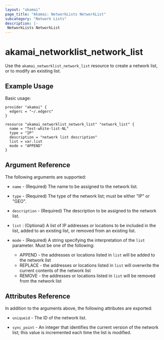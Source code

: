 ```yaml
---
layout: "akamai"
page_title: "Akamai: NetworkLists NetworkList"
subcategory: "Network Lists"
description: |-
 NetworkLists NetworkList
---
```


# akamai_networklist_network_list

Use the `akamai_networklist_network_list` resource to create a network list, or to modify an existing list.

## Example Usage

Basic usage:

```hcl
provider "akamai" {
  edgerc = "~/.edgerc"
}

resource "akamai_networklist_network_list" "network_list" {
  name = "Test-white-list-NL"
  type = "IP"
  description = "network list description"
  list = var.list
  mode = "APPEND"
}
```

## Argument Reference

The following arguments are supported:

* `name` - (Required) The name to be assigned to the network list.

* `type` - (Required) The type of the network list; must be either "IP" or "GEO".

* `description` - (Required) The description to be assigned to the network list.

* `list` : (Optional) A list of IP addresses or locations to be included in the list, added to an existing list, or
  removed from an existing list.

* `mode` - (Required) A string specifying the interpretation of the `list` parameter. Must be one of the following:

  * APPEND - the addresses or locations listed in `list` will be added to the network list
  * REPLACE - the addresses or locations listed in `list` will overwrite the current contents of the network list
  * REMOVE - the addresses or locations listed in `list` will be removed from the network list

## Attributes Reference

In addition to the arguments above, the following attributes are exported:

* `uniqueid` - The ID of the network list.

* `sync_point` - An integer that identifies the current version of the network list; this value is incremented each time
  the list is modified. 

